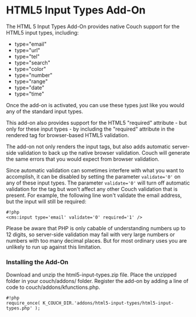 # HTML5 Input Types Add-On #

The HTML 5 Input Types Add-On provides native Couch support for the HTML5 input types, including:

- type="email"
- type="url"
- type="tel"
- type="search"
- type="color"
- type="number"
- type="range"
- type="date"
- type="time"

Once the add-on is activated, you can use these types just like you would any of the standard input types.

This add-on also provides support for the HTML5 "required" attribute - but only for these input types - by including the "required" attribute in the rendered tag for browser-based HTML5 validation. 

The add-on not only renders the input tags, but also adds automatic server-side validation to back up the native browser validation. Couch will generate the same errors that you would expect from browser validation.

Since automatic validation can sometimes interfere with what you want to accomplish, it can be disabled by setting the parameter `validate='0'` on any of these input types. The parameter `validate='0'` will turn off automatic validation for the tag but won't affect any other Couch validation that is present. For example, the following line won't validate the email address, but the input will still be required:

```
#!php
<cms:input type='email' validate='0' required='1' />
```

Please be aware that PHP is only cabable of understanding numbers up to 12 digits, so server-side validation may fail with very large numbers or numbers with too many decimal places. But for most ordinary uses you are unlikely to run up against this limitation.

### Installing the Add-On ###
Download and unzip the html5-input-types.zip file. Place the unzipped folder in your couch/addons/ folder. Register the add-on by adding a line of code to couch/addons/kfunctions.php. 

```
#!php
require_once( K_COUCH_DIR.'addons/html5-input-types/html5-input-types.php' );
```

